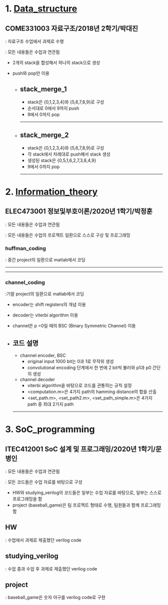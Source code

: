 # 1. [Data_structure](https://github.com/gieflij/sw_github/tree/master/Data_structure)

## COME331003 자료구조/2018년 2학기/박대진

: 자료구조 수업에서 과제로 수행

: 모든 내용들은 수업과 연관됨

- 2개의 stack을 합성해서 하나의 stack으로 생성
- push와 pop만 이용

  - stack_merge_1
    --------------------------------------
    - stack은 {0,1,2,3,4}와 {5,6,7,8,9}로 구성
    - 순서대로 0에서 9까지 push
    - 9에서 0까지 pop
    --------------------------------------
    
  - stack_merge_2
    --------------------------------------
    - stack은 {0,1,2,3,4}와 {5,6,7,8,9}로 구성
    - 각 stack에서 차례대로 push해서 stack 생성
    - 생성된 stack은 {0,5,1,6,2,7,3,8,4,9}
    - 9에서 0까지 pop
    --------------------------------------




# 2. [Information_theory](https://github.com/gieflij/sw_github/tree/master/Information_theory)

## ELEC473001 정보및부호이론/2020년 1학기/박정훈

: 모든 내용들은 수업과 연관됨

: 모든 내용들은 수업의 프로젝트 일환으로 스스로 구상 및 프로그래밍


### huffman_coding

: 중간 project의 일환으로 matlab에서 코딩

----------------------------------------------

----------------------------------------------

### channel_coding

:기말 project의 일환으로 matlab에서 코딩

- encoder는 shift registers의 개념 이용
- decoder는 viterbi algorithm 이용
- channel은 p =0일 때의 BSC (Binary Symmetric Channel) 이용

- 코드 설명
  ---------------------------------------------------------
  - channel encoder, BSC
    - original input 1000 bit는 0과 1로 무작위 생성
    - convolutional encoding 단계에서 한 번에 2 bit씩 불러와 p1과 p0 간단히 생성
  - channel decoder
    - viterbi algorithm을 바탕으로 코드를 관통하는 규칙 설정
    - <computation.m>은 4가지 path의 hamming distance의 합을 산출
    - <set_path.m>, <set_path2.m>, <set_path_simple.m>은 4가지 path 중 최대 2가지 path 
  ---------------------------------------------------------


#### 



# 3. SoC_programming 

## ITEC412001 SoC 설계 및 프로그래밍/2020년 1학기/문병인

: 모든 내용들은 수업과 연관됨

: 모든 코드들은 수업 자료를 바탕으로 구성

- HW와 studying_verilog의 코드들은 일부는 수업 자료를 바탕으로, 일부는 스스로 프로그래밍을 함
- project (baseball_game)은 팀 프로젝트 형태로 수행, 팀원들과 함께 프로그래밍함

## HW
: 수업에서 과제로 제출했던 verilog code

## studying_verilog
: 수업 중과 수업 후 과제로 제출했던 verilog code

## project
: baseball_game은 숫자 야구를 verilog code로 구현

